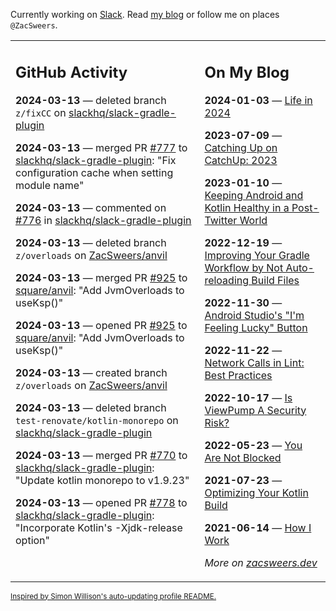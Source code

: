 Currently working on [Slack](https://slack.com/). Read [my blog](https://zacsweers.dev/) or follow me on places `@ZacSweers`.

<table><tr><td valign="top" width="60%">

## GitHub Activity
<!-- githubActivity starts -->
**2024-03-13** — deleted branch `z/fixCC` on [slackhq/slack-gradle-plugin](https://github.com/slackhq/slack-gradle-plugin)

**2024-03-13** — merged PR [#777](https://github.com/slackhq/slack-gradle-plugin/pull/777) to [slackhq/slack-gradle-plugin](https://github.com/slackhq/slack-gradle-plugin): "Fix configuration cache when setting module name"

**2024-03-13** — commented on [#776](https://github.com/slackhq/slack-gradle-plugin/pull/776#issuecomment-1995979225) in [slackhq/slack-gradle-plugin](https://github.com/slackhq/slack-gradle-plugin)

**2024-03-13** — deleted branch `z/overloads` on [ZacSweers/anvil](https://github.com/ZacSweers/anvil)

**2024-03-13** — merged PR [#925](https://github.com/square/anvil/pull/925) to [square/anvil](https://github.com/square/anvil): "Add JvmOverloads to useKsp()"

**2024-03-13** — opened PR [#925](https://github.com/square/anvil/pull/925) to [square/anvil](https://github.com/square/anvil): "Add JvmOverloads to useKsp()"

**2024-03-13** — created branch `z/overloads` on [ZacSweers/anvil](https://github.com/ZacSweers/anvil)

**2024-03-13** — deleted branch `test-renovate/kotlin-monorepo` on [slackhq/slack-gradle-plugin](https://github.com/slackhq/slack-gradle-plugin)

**2024-03-13** — merged PR [#770](https://github.com/slackhq/slack-gradle-plugin/pull/770) to [slackhq/slack-gradle-plugin](https://github.com/slackhq/slack-gradle-plugin): "Update kotlin monorepo to v1.9.23"

**2024-03-13** — opened PR [#778](https://github.com/slackhq/slack-gradle-plugin/pull/778) to [slackhq/slack-gradle-plugin](https://github.com/slackhq/slack-gradle-plugin): "Incorporate Kotlin's -Xjdk-release option"
<!-- githubActivity ends -->
</td><td valign="top" width="40%">

## On My Blog
<!-- blog starts -->
**2024-01-03** — [Life in 2024](https://www.zacsweers.dev/life-in-2024/)

**2023-07-09** — [Catching Up on CatchUp: 2023](https://www.zacsweers.dev/catching-up-on-catchup-2023/)

**2023-01-10** — [Keeping Android and Kotlin Healthy in a Post-Twitter World](https://www.zacsweers.dev/keeping-android-healthy/)

**2022-12-19** — [Improving Your Gradle Workflow by Not Auto-reloading Build Files](https://www.zacsweers.dev/improving-your-workflow-by-not-auto-reloading-build-files/)

**2022-11-30** — [Android Studio's "I'm Feeling Lucky" Button](https://www.zacsweers.dev/android-studios-im-feeling-lucky-button/)

**2022-11-22** — [Network Calls in Lint: Best Practices](https://www.zacsweers.dev/network-calls-in-lint-best-practices/)

**2022-10-17** — [Is ViewPump A Security Risk?](https://www.zacsweers.dev/is-viewpump-a-security-risk/)

**2022-05-23** — [You Are Not Blocked](https://www.zacsweers.dev/you-are-not-blocked/)

**2021-07-23** — [Optimizing Your Kotlin Build](https://www.zacsweers.dev/optimizing-your-kotlin-build/)

**2021-06-14** — [How I Work](https://www.zacsweers.dev/how-i-work/)
<!-- blog ends -->
_More on [zacsweers.dev](https://zacsweers.dev/)_
</td></tr></table>

<sub><a href="https://simonwillison.net/2020/Jul/10/self-updating-profile-readme/">Inspired by Simon Willison's auto-updating profile README.</a></sub>